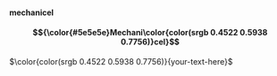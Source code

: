 #### mechanicel

#### $${\color{#5e5e5e}Mechani\color{color(srgb 0.4522 0.5938 0.7756)}cel}$$

$\color{color(srgb 0.4522 0.5938 0.7756)}{your-text-here}$
